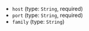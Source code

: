 
* `host` (type: `String`, required)
* `port` (type: `String`, required)
* `family` (type: `String`)